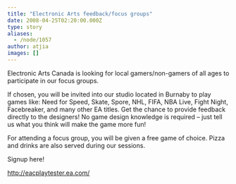```yaml
---
title: "Electronic Arts feedback/focus groups"
date: 2008-04-25T02:20:00.000Z
type: story
aliases:
  - /node/1057
author: atjia
images: []
---
```


<div class="field field-name-body field-type-text-with-summary field-label-hidden"><div class="field-items"><div class="field-item even"><p>Electronic Arts Canada is looking for local gamers/non-gamers of all ages to participate in our focus groups.</p>
<p>If chosen, you will be invited into our studio located in Burnaby to play games like: Need for Speed, Skate, Spore, NHL, FIFA, NBA Live, Fight Night, Facebreaker, and many other EA titles.  Get the chance to provide feedback directly to the designers!  No game design knowledge is required &#x2013; just tell us what you think will make the game more fun!</p>
<p>For attending a focus group, you will be given a free game of choice.  Pizza and drinks are also served during our sessions.</p>
<p>Signup here!</p>
<p><a href="http://eacplaytester.ea.com/">http://eacplaytester.ea.com/</a></p>
</div></div></div>    <footer>
          </footer>
